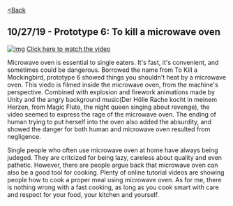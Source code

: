 [<Back](README.md)

## 10/27/19 - Prototype 6: To kill a microwave oven
[![img](img/pv6_7.png)](https://drive.google.com/file/d/1ZVvQnMicloj629_LPFtN9x4e0vIud-Pd/view?usp=sharing)
[Click here to watch the video](https://drive.google.com/file/d/1ZVvQnMicloj629_LPFtN9x4e0vIud-Pd/view?usp=sharing)

Microwave oven is essential to single eaters. It's fast, it's convenient, and sometimes could be dangerous. Borrowed the name from To Kill a Mockingbird, prototype 6 showed things you shouldn't heat by a microwave oven. This viedo is filmed inside the microwave oven, from the machine's perspective. Combined with explosion and firework animations made by Unity and the angry  background music(Der Hölle Rache kocht in meinem Herzen, from Magic Flute, the night queen singing about revenge), the video seemed to express the rage of the microwave oven. The ending of human trying to put herself into the oven also added the absurdity, and showed the danger for both human and microwave oven resulted from negligence.

Single people who often use microwave oven at home have always being judeged. They are critcized for being lazy, careless about quality and even pathetic. However, there are people argue back that microwave oven can also be a good tool for cooking. Plenty of online tutorial videos are showing people how to cook a proper meal using microwave oven. As for me, there is nothing wrong with a fast cooking, as long as you cook smart with care and respect for your food, your kitchen and yourself.
